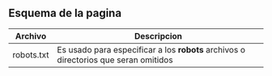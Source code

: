 ## Esquema de la pagina

| Archivo | Descripcion |
| --- | --- |
| robots.txt | Es usado para especificar a los **robots** archivos o directorios que seran omitidos |

